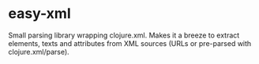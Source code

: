 easy-xml
========

Small parsing library wrapping clojure.xml. Makes it a breeze to extract elements, texts and attributes from XML sources (URLs or pre-parsed with clojure.xml/parse).
